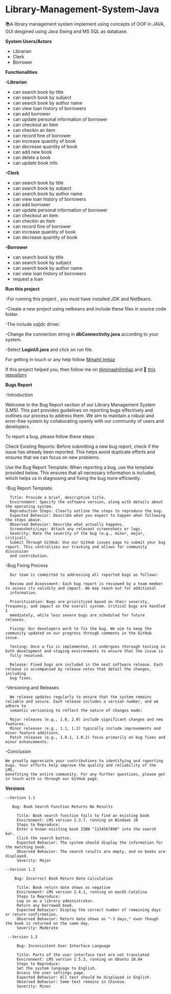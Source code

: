 # Library-Management-System-Java

:books:A library management system implement using concepts of OOP in JAVA, GUI desgined using Java Swing and MS SQL as database.

**System Users/Actors**
- Librarian
- Clerk
- Borrower


**Functionalities**

**-Librarian**
   - can search book by title
   - can search book by subject
   - can search book by author name
   - can view loan history of borrowers
   - can add borrower
   - can update personal information of borrower
   - can checkout an item 
   - can checkin an item
   - can record fine of borrower
   - can increase quantity of book
   - can decrease quantity of book
   - can add new book 
   - can delete a book 
   - can update book info
   
   
   **-Clerk**
   - can search book by title
   - can search book by subject
   - can search book by author name
   - can view loan history of borrowers
   - can add borrower
   - can update personal information of borrower
   - can checkout an item 
   - can checkin an item
   - can record fine of borrower
   - can increase quantity of book
   - can decrease quantity of book
   
   **-Borrower**
   - can search book by title
   - can search book by subject
   - can search book by author name
   - can view loan history of borrowers
   - request a loan
   
   
  **Run this project**
  
  -For running this project , you must have installed JDK and NetBeans.
  
  
  -Create a new project using netbeans and include these files in source code folder.
  
  
  -The include sqljdc driver.
  
  
  -Change the connection string in **dbConnectivity.java** according to your system.
  
  
  -Select **LoginUI.java** and click on run file.
  
  
  
  
  For getting in touch or any help follow [Minahil Imtiaz](https://www.linkedin.com/in/minahilimtiaz/)
  
  If this project helped you, then follow me on [@minaahilimtiaz](https://github.com/minaahilimtiaz/) and 🌟 [this repository](https://github.com/minaahilimtiaz/Library-Management-System-Java/)
  
  
 **Bugs Report**
 
   -Introduction

   Welcome to the Bug Report section of our Library Management System (LMS). This part provides guidelines on reporting bugs effectively and 
   outlines our process to address them. We aim to maintain a robust and error-free system by collaborating openly with our community of users and 
   developers.

   To report a bug, please follow these steps:

   Check Existing Reports: Before submitting a new bug report, check if the issue has already been reported. This helps avoid duplicate efforts and 
   ensures that we can focus on new problems.

   Use the Bug Report Template: When reporting a bug, use the template provided below. This ensures that all necessary information is included, 
   which helps us in diagnosing and fixing the bug more efficiently.

   -Bug Report Template:

      Title: Provide a brief, descriptive title.
      Environment: Specify the software version, along with details about the operating system.
      Reproduction Steps: Clearly outline the steps to reproduce the bug.
      Expected Behavior: Describe what you expect to happen when following the steps above.
      Observed Behavior: Describe what actually happens.
      Screenshots/Logs: Attach any relevant screenshots or logs.
      Severity: Rate the severity of the bug (e.g., minor, major, critical).
      Submit Through GitHub: Use our GitHub issues page to submit your bug report. This centralizes our tracking and allows for community discussion 
      and contribution.

   -Bug Fixing Process

      Our team is committed to addressing all reported bugs as follows:

      Review and Assessment: Each bug report is reviewed by a team member to assess its validity and impact. We may reach out for additional 
      information.

      Prioritization: Bugs are prioritized based on their severity, frequency, and impact on the overall system. Critical bugs are handled I 
      mmediately, while less severe bugs are scheduled for future releases.

      Fixing: Our developers work to fix the bug. We aim to keep the community updated on our progress through comments in the GitHub issue.

      Testing: Once a fix is implemented, it undergoes thorough testing in both development and staging environments to ensure that the issue is 
      fully resolved.

      Release: Fixed bugs are included in the next software release. Each release is accompanied by release notes that detail the changes, including 
      bug fixes.

   -Versioning and Releases

      We release updates regularly to ensure that the system remains reliable and secure. Each release includes a version number, and we adhere to 
      semantic versioning to reflect the nature of changes made:

      Major releases (e.g., 1.0, 2.0) include significant changes and new features.
      Minor releases (e.g., 1.1, 1.2) typically include improvements and minor feature additions.
      Patch releases (e.g., 1.0.1, 1.0.2) focus primarily on bug fixes and minor enhancements.
   
   -Conclusion
   
    We greatly appreciate your contributions to identifying and reporting bugs. Your efforts help improve the quality and reliability of the LMS, 
    benefiting the entire community. For any further questions, please get in touch with us through our GitHub page.


   **Versions**

    --Version 1.1
    
       Bug: Book Search Function Returns No Results

         Title: Book search function fails to find an existing book
         Environment: LMS version 2.3.7, running on Windows 10
         Steps to Reproduce:
         Enter a known existing book ISBN "1234567890" into the search bar.
         Click the search button.
         Expected Behavior: The system should display the information for the matching book.
         Observed Behavior: The search results are empty, and no books are displayed.
         Severity: Major

    --Version 1.2
    
        Bug: Incorrect Book Return Date Calculation
         
         Title: Book return date shows as negative
         Environment: LMS version 2.4.1, running on macOS Catalina
         Steps to Reproduce:
         Log in as a library administrator.
         Return any borrowed book.
         Expected Behavior: Display the correct number of remaining days or return confirmation.
         Observed Behavior: Return date shows as "-3 days," even though the book is returned on the same day.
         Severity: Moderate

     --Version 1.3
     
         Bug: Inconsistent User Interface Language
         
         Title: Parts of the user interface text are not translated
         Environment: LMS version 2.5.3, running on Ubuntu 18.04
         Steps to Reproduce:
         Set the system language to English.
         Access the user settings page.
         Expected Behavior: All text should be displayed in English.
         Observed Behavior: Some text remains in Chinese.
         Severity: Minor

